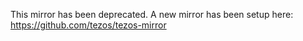 
This mirror has been deprecated.
A new mirror has been setup here: https://github.com/tezos/tezos-mirror
